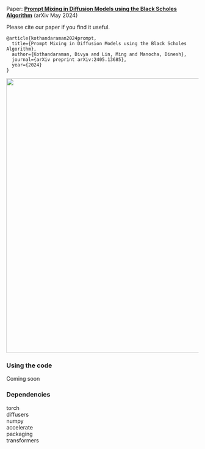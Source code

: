 Paper: [**Prompt Mixing in Diffusion Models using the Black Scholes Algorithm**](https://arxiv.org/abs/2405.13685) (arXiv May 2024)

Please cite our paper if you find it useful. <br>

```
@article{kothandaraman2024prompt,
  title={Prompt Mixing in Diffusion Models using the Black Scholes Algorithm},
  author={Kothandaraman, Divya and Lin, Ming and Manocha, Dinesh},
  journal={arXiv preprint arXiv:2405.13685},
  year={2024}
}
```

<p align="center">
<img src="main1.jpg" width="720">
</p>

### Using the code 

Coming soon 

### Dependencies

torch <br>
diffusers <br>
numpy <br>
accelerate <br>
packaging <br>
transformers <br>


